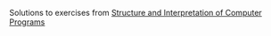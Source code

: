 Solutions to exercises from [Structure and Interpretation of Computer Programs](https://web.mit.edu/6.001/6.037/sicp.pdf)
